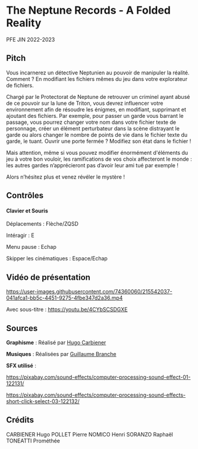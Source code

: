 # The Neptune Records - A Folded Reality 
PFE JIN 2022-2023

## Pitch

Vous incarnerez un détective Neptunien au pouvoir de manipuler la réalité. Comment ? En modifiant les fichiers mêmes du jeu dans votre explorateur de fichiers.

Chargé par le Protectorat de Neptune de retrouver un criminel ayant abusé de ce pouvoir sur la lune de Triton, vous devrez influencer votre environnement afin de résoudre les énigmes, en modifiant, supprimant et ajoutant des fichiers. Par exemple, pour passer un garde vous barrant le passage, vous pourrez changer votre nom dans votre fichier texte de personnage, créer un élément perturbateur dans la scène distrayant le garde ou alors changer le nombre de points de vie dans le fichier texte du garde, le tuant. Ouvrir une porte fermée ? Modifiez son état dans le fichier !

Mais attention, même si vous pouvez modifier énormément d'éléments du jeu à votre bon vouloir, les ramifications de vos choix affecteront le monde : les autres gardes n’apprécieront pas d’avoir leur ami tué par exemple !

Alors n’hésitez plus et venez révéler le mystère ! 


## Contrôles
#### Clavier et Souris

Déplacements : Flèche/ZQSD

Intéragir : E

Menu pause : Echap

Skipper les cinématiques : Espace/Echap

## Vidéo de présentation 

https://user-images.githubusercontent.com/74360060/215542037-041afca1-bb5c-4451-9275-4fbe347d2a36.mp4

Avec sous-titre : https://youtu.be/4CYbSCSDGXE




## Sources

**Graphisme** : Réalisé par [Hugo Carbiener](https://github.com/Hugo-Carbiener)

**Musiques** : Réalisées par [Guillaume Branche](https://github.com/Guit0u)

**SFX utilisé** :

https://pixabay.com/sound-effects/computer-processing-sound-effect-01-122131/

https://pixabay.com/sound-effects/computer-processing-sound-effects-short-click-select-03-122132/

## Crédits
CARBIENER Hugo
POLLET Pierre
NOMICO Henri
SORANZO Raphaël
TONEATTI Prométhée
